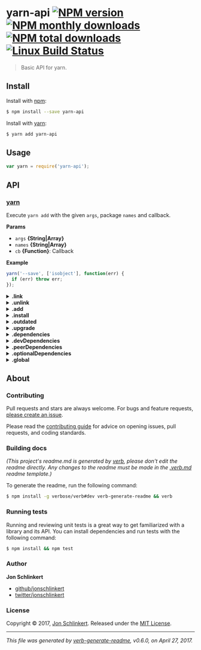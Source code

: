 # yarn-api [![NPM version](https://img.shields.io/npm/v/yarn-api.svg?style=flat)](https://www.npmjs.com/package/yarn-api) [![NPM monthly downloads](https://img.shields.io/npm/dm/yarn-api.svg?style=flat)](https://npmjs.org/package/yarn-api)  [![NPM total downloads](https://img.shields.io/npm/dt/yarn-api.svg?style=flat)](https://npmjs.org/package/yarn-api) [![Linux Build Status](https://img.shields.io/travis/jonschlinkert/yarn-api.svg?style=flat&label=Travis)](https://travis-ci.org/jonschlinkert/yarn-api)

> Basic API for yarn.

## Install

Install with [npm](https://www.npmjs.com/):

```sh
$ npm install --save yarn-api
```

Install with [yarn](https://yarnpkg.com):

```sh
$ yarn add yarn-api
```

## Usage

```js
var yarn = require('yarn-api');
```

## API

### [yarn](index.js#L34)

Execute `yarn add` with the given `args`, package `names` and callback.

**Params**

* `args` **{String|Array}**
* `names` **{String|Array}**
* `cb` **{Function}**: Callback

**Example**

```js
yarn('--save', ['isobject'], function(err) {
  if (err) throw err;
});
```

<details>
<summary><strong>.link</strong></summary>

### [.link](index.js#L61)

Symlink the current project to global `node_modules`. Visit the yarn docs for [link](https://yarnpkg.com/en/docs/cli/link).

**Params**

* `cb` **{Function}**: Callback

**Example**

```js
yarn.link(function(err) {
  if (err) throw err;
});
```

</details>

<details>
<summary><strong>.unlink</strong></summary>

### [.unlink](index.js#L79)

Unlink a previously created symlink for a package. Visit the yarn docs for [unlink](https://yarnpkg.com/en/docs/cli/unlink).

**Params**

* `cb` **{Function}**: Callback

**Example**

```js
yarn.unlink(function(err) {
  if (err) throw err;
});
```

</details>

<details>
<summary><strong>.add</strong></summary>

### [.add](index.js#L99)

Installs one or more packages and any packages they depend on.

Visit the yarn docs for [add](https://yarnpkg.com/en/docs/cli/add).

**Params**

* `names` **{String|Array}**: package names
* `cb` **{Function}**: Callback

**Example**

```js
yarn.add('isobject', function(err) {
  if (err) throw err;
});
```

</details>

<details>
<summary><strong>.install</strong></summary>

### [.install](index.js#L120)

Install all dependencies for a project. This is most commonly used when you have just checked out code for a project, or when another developer on the project has added a new dependency that you need to pick up.

Visit the yarn docs for [install](https://yarnpkg.com/en/docs/cli/install).

**Params**

* `cb` **{Function}**: Callback

**Example**

```js
yarn.install(function(err) {
  if (err) throw err;
});
```

</details>

<details>
<summary><strong>.outdated</strong></summary>

### [.outdated](index.js#L140)

Checks for outdated package dependencies.

Visit the yarn docs for [outdated](https://yarnpkg.com/en/docs/cli/outdated).

**Params**

* `names` **{String|Array}**: package names
* `cb` **{Function}**: Callback

**Example**

```js
yarn.outdated('isobject', function(err) {
  if (err) throw err;
});
```

</details>

<details>
<summary><strong>.upgrade</strong></summary>

### [.upgrade](index.js#L161)

Updates all dependencies to their latest version based on the version range specified in the package.json file. The `yarn.lock` file will be (re)created as well.

Visit the yarn docs for [upgrade](https://yarnpkg.com/en/docs/cli/upgrade).

**Params**

* `cb` **{Function}**: Callback

**Example**

```js
yarn.upgrade(function(err) {
  if (err) throw err;
});
```

</details>

<details>
<summary><strong>.dependencies</strong></summary>

### [.dependencies](index.js#L180)

Execute `yarn add` with one or more package `names`. Updates `dependencies` in package.json.

**Params**

* `names` **{String|Array}**: One or more package names to install
* `cb` **{Function}**: Callback

**Example**

```js
yarn.dependencies('micromatch', function(err) {
  if (err) throw err;
});
```

</details>

<details>
<summary><strong>.devDependencies</strong></summary>

### [.devDependencies](index.js#L205)

Execute `yarn add --dev` with one or more package `names`. Updates `devDependencies` in package.json.

**Params**

* `names` **{String|Array}**: One or more package names to install
* `cb` **{Function}**: Callback

**Example**

```js
// defined as a string
yarn.devDependencies('micromatch', function(err) {
  if (err) throw err;
});

// or as an array
yarn.devDependencies(['micromatch', 'is-glob'], function(err) {
  if (err) throw err;
});
```

</details>

<details>
<summary><strong>.peerDependencies</strong></summary>

### [.peerDependencies](index.js#L224)

Execute `yarn add --peer` with one or more package `names`. Updates `peerDependencies` in package.json.

**Params**

* `names` **{String|Array}**: One or more package names to install
* `cb` **{Function}**: Callback

**Example**

```js
yarn.peerDependencies('isobject', function(err) {
  if (err) throw err;
});
```

</details>

<details>
<summary><strong>.optionalDependencies</strong></summary>

### [.optionalDependencies](index.js#L243)

Execute `yarn add --optional` with one or more package `names`. Updates `optionalDependencies` in package.json.

**Params**

* `names` **{String|Array}**: One or more package names to install
* `cb` **{Function}**: Callback

**Example**

```js
yarn.optionalDependencies('isobject', function(err) {
  if (err) throw err;
});
```

</details>

<details>
<summary><strong>.global</strong></summary>

### [.global](index.js#L261)

Execute `yarn add --global` with one or more package `names`.

**Params**

* `names` **{String|Array}**: One or more package names to install
* `cb` **{Function}**: Callback

**Example**

```js
yarn.global('mocha', function(err) {
  if (err) throw err;
});
```

</details>

## About

### Contributing

Pull requests and stars are always welcome. For bugs and feature requests, [please create an issue](../../issues/new).

Please read the [contributing guide](.github/contributing.md) for advice on opening issues, pull requests, and coding standards.

### Building docs

_(This project's readme.md is generated by [verb](https://github.com/verbose/verb-generate-readme), please don't edit the readme directly. Any changes to the readme must be made in the [.verb.md](.verb.md) readme template.)_

To generate the readme, run the following command:

```sh
$ npm install -g verbose/verb#dev verb-generate-readme && verb
```

### Running tests

Running and reviewing unit tests is a great way to get familiarized with a library and its API. You can install dependencies and run tests with the following command:

```sh
$ npm install && npm test
```

### Author

**Jon Schlinkert**

* [github/jonschlinkert](https://github.com/jonschlinkert)
* [twitter/jonschlinkert](https://twitter.com/jonschlinkert)

### License

Copyright © 2017, [Jon Schlinkert](https://github.com/jonschlinkert).
Released under the [MIT License](LICENSE).

***

_This file was generated by [verb-generate-readme](https://github.com/verbose/verb-generate-readme), v0.6.0, on April 27, 2017._